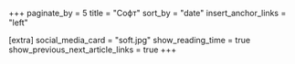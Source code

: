 +++
paginate_by = 5
title = "Софт"
sort_by = "date"
insert_anchor_links = "left"

[extra]
social_media_card = "soft.jpg"
show_reading_time = true
show_previous_next_article_links = true
+++

